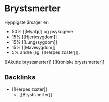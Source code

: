 # Brystsmerter
Hyppigste årsager er:
* 50% [[Myalgi]] og psykogene
* 15% [[Hjertesygdom]]
* 15% [[Lungesygdom]]
* 15% [[Mavesygdom]]
* 5% andre (eg. [[Herpes zoster]]).

[[Akutte brystsmerter]]
[[Kroniske brystsmerter]]

## Backlinks
* [[Herpes zoster]]
	* [[Brystsmerter]]

<!-- #anki/tag/med/Cardiology #anki/deck/Medicine #anki/tag/med/GP -->

<!-- {BearID:59145485-7736-4039-A35D-730F59285D42-3083-00000F7754114195} -->
